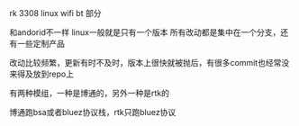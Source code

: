 rk 3308 linux wifi bt 部分

和andorid不一样 linux一般就是只有一个版本 所有改动都是集中在一个分支，还有一些定制产品


改动比较频繁，更新有时不及时，版本上很快就被抛后，有很多commit也经常没来得及放到repo上


有两种模组，一种是博通的，另外一种是rtk的

博通跑bsa或者bluez协议栈，rtk只跑bluez协议
